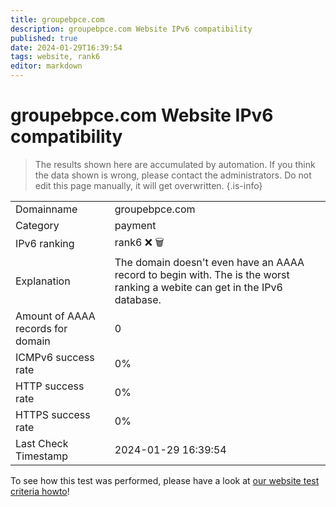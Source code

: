 ```yaml
---
title: groupebpce.com
description: groupebpce.com Website IPv6 compatibility
published: true
date: 2024-01-29T16:39:54
tags: website, rank6
editor: markdown
---
```


# groupebpce.com Website IPv6 compatibility

> The results shown here are accumulated by automation. If you think the data shown is wrong, please contact the administrators. 
> Do not edit this page manually, it will get overwritten.
{.is-info}


|   |   |
| - | - |
| Domainname | groupebpce.com
| Category | payment |
| IPv6 ranking | rank6 :x: :wastebasket: |
| Explanation | The domain doesn't even have an AAAA record to begin with. The is the worst ranking a webite can get in the IPv6 database. |
| Amount of AAAA records for domain | 0 |
| ICMPv6 success rate | 0%|
| HTTP success rate | 0% |
| HTTPS success rate | 0% |
| Last Check Timestamp | 2024-01-29 16:39:54 |

To see how this test was performed, please have a look at [our website test criteria howto](/howto/testcriteria/website)!

